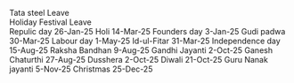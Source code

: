 Tata steel Leave				
Holiday			Festival Leave	
Repulic day	26-Jan-25		Holi	14-Mar-25
Founders day	3-Jan-25		Gudi padwa	30-Mar-25
Labour day	1-May-25		Id-ul-Fitar	31-Mar-25
Independence day	15-Aug-25		Raksha Bandhan	9-Aug-25
Gandhi Jayanti	2-Oct-25		Ganesh Chaturthi	27-Aug-25
			Dusshera	2-Oct-25
			Diwali	21-Oct-25
			Guru Nanak jayanti	5-Nov-25
			Christmas	25-Dec-25
